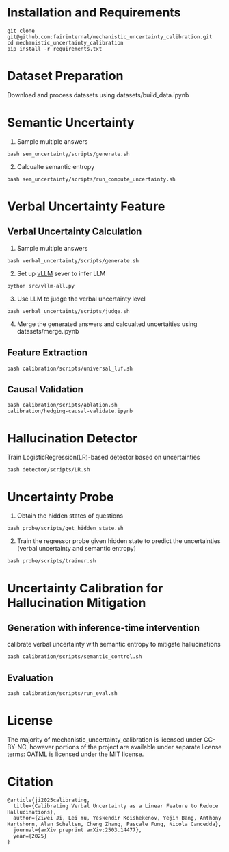 # Installation and Requirements
```
git clone git@github.com:fairinternal/mechanistic_uncertainty_calibration.git
cd mechanistic_uncertainty_calibration
pip install -r requirements.txt
```

# Dataset Preparation
Download and process datasets using datasets/build_data.ipynb

# Semantic Uncertainty
1. Sample multiple answers 
```
bash sem_uncertainty/scripts/generate.sh
```
2. Calcualte semantic entropy
```
bash sem_uncertainty/scripts/run_compute_uncertainty.sh
```

# Verbal Uncertainty Feature

## Verbal Uncertainty Calculation
1. Sample multiple answers
```
bash verbal_uncertainty/scripts/generate.sh
```
2. Set up [vLLM](https://docs.vllm.ai/en/latest/getting_started/quickstart.html#quickstart-online) sever to infer LLM
```
python src/vllm-all.py
```

3. Use LLM to judge the verbal uncertainty level
```
bash verbal_uncertainty/scripts/judge.sh
```
4. Merge the generated answers and calcualted uncertaities using datasets/merge.ipynb

## Feature Extraction
```
bash calibration/scripts/universal_luf.sh
```

## Causal Validation 
```
bash calibration/scripts/ablation.sh
calibration/hedging-causal-validate.ipynb
```

# Hallucination Detector
Train LogisticRegression(LR)-based detector based on uncertainties
```
bash detector/scripts/LR.sh
```

#  Uncertainty Probe
1. Obtain the hidden states of questions
```
bash probe/scripts/get_hidden_state.sh
```
2. Train the regressor probe given hidden state to predict the uncertainties (verbal uncertainty and semantic entropy)
```
bash probe/scripts/trainer.sh
```

# Uncertainty Calibration for Hallucination Mitigation
## Generation with inference-time intervention
calibrate verbal uncertainty with semantic entropy to mitigate hallucinations
```
bash calibration/scripts/semantic_control.sh
```
## Evaluation
```
bash calibration/scripts/run_eval.sh
```


# License
The majority of mechanistic_uncertainty_calibration is licensed under CC-BY-NC, however portions of the project are available under separate license terms: OATML is licensed under the MIT license.


# Citation
```
@article{ji2025calibrating,
  title={Calibrating Verbal Uncertainty as a Linear Feature to Reduce Hallucinations},
  author={Ziwei Ji, Lei Yu, Yeskendir Koishekenov, Yejin Bang, Anthony Hartshorn, Alan Schelten, Cheng Zhang, Pascale Fung, Nicola Cancedda},
  journal={arXiv preprint arXiv:2503.14477},
  year={2025}
}
```